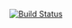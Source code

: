 [![Build Status](https://travis-ci.org/17130899/exp2.svg?branch=master)](https://travis-ci.org/17130899/exp2)
